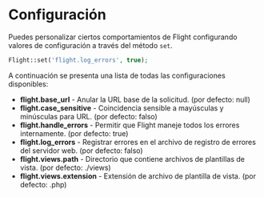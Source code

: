 # Configuración

Puedes personalizar ciertos comportamientos de Flight configurando valores de configuración a través del método `set`.

```php
Flight::set('flight.log_errors', true);
```

A continuación se presenta una lista de todas las configuraciones disponibles:

- **flight.base_url** - Anular la URL base de la solicitud. (por defecto: null)
- **flight.case_sensitive** - Coincidencia sensible a mayúsculas y minúsculas para URL. (por defecto: falso)
- **flight.handle_errors** - Permitir que Flight maneje todos los errores internamente. (por defecto: true)
- **flight.log_errors** - Registrar errores en el archivo de registro de errores del servidor web. (por defecto: falso)
- **flight.views.path** - Directorio que contiene archivos de plantillas de vista. (por defecto: ./views)
- **flight.views.extension** - Extensión de archivo de plantilla de vista. (por defecto: .php)
